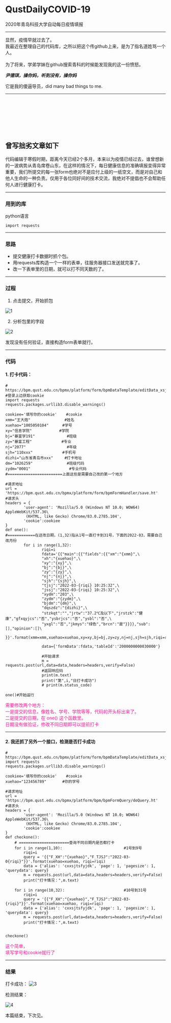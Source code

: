 # QustDailyCOVID-19

2020年青岛科技大学自动每日疫情填报

---
显然，疫情早就过去了。<br>
我最近在整理自己的代码库，之所以把这个传github上来，是为了指名道姓骂一个人。<br>
<br>
为了将来，学弟学妹在github搜索青科的时候能发现我的这一份愤怒。

***尹德琪，操你妈，听到没有，操你妈***

它是我的傻逼导员，did many bad things to me. 

---
<br>
<br>
<br>
<br>
<br>
<br>

## 曾写拙劣文章如下
代码编辑于寒假时期，距离今天已经2个多月，本来以为疫情已经过去，谁曾想新的一波病势从青岛席卷山东，在这样的情况下，每日健康信息的准确填报变得异常重要，我们所提交的每一张form也绝对不是应付上级的一纸空文，而是对自己和他人生命的一种负责。仅用于各位同好间的技术交流，我绝对不提倡也不会帮助任何人进行健康打卡。

------------

### 用到的库
python语言
```
import requests
```

------------

### 思路

- 	提交健康打卡数据时抓个包。
- 	用requests库构造一个一样的表单，往服务器接口发送就完事了。
-	改一下表单里的日期，就可以打不同天数的了。

------------


### 过程

 

 1. 点击提交，开始抓包

![1](https://s1.ax1x.com/2022/03/15/bvO44s.png)

 2. 分析包里的字段

![2](https://s1.ax1x.com/2022/03/15/bvOLbF.png "2")

发现没有任何验证，直接构造form表单就行。

------------


### 代码

#### 1. 打卡代码：
```
# https://bpm.qust.edu.cn/bpmx/platform/form/bpmDataTemplate/editData_xsjkdk.ht		
#登录上边获取cookie
import requests
requests.packages.urllib3.disable_warnings()

cookiee='填写你的cookie'	#cookie
xmm="王大炮"		        #姓名
xuehao="1005050104"	     #学号
xy="信息学院" 	 	     #学院
bj="暴富学191" 		     #班级
zy="暴富工程" 			  #专业
nj="2077"			       #年级
sjh="110xxx"   			 #手机号
dizhi="山东省青岛市xxx"     #打卡地址
dm="1026259" 			   #班级代码
zydm="0001" 				#专业代码
#========================上面这些是需要自己改的第一个地方

#请求地址
url = 'https://bpm.qust.edu.cn/bpmx/platform/form/bpmFormHandler/save.ht'
#请求头
headers = {
        'user-agent': 'Mozilla/5.0 (Windows NT 10.0; WOW64) AppleWebKit/537.36\
         (KHTML, like Gecko) Chrome/83.0.2785.104',
        'cookie':cookiee
}
def one():
#============在这改日期，(1,32)指从1号一直打卡到31号，下面的2022-03，需要自己改月份
        for i in range(1,32):
                riqi=i
                fdata='{{"main":{{"fields":{{"xm":"{xmm}",\
                "xh":"{xuehao}",\
                "xy":"{xy}",\
                "bj":"{bj}",\
                "zy":"{zy}",\
                "nj":"{nj}",\
                "sjh":"{sjh}",\
                "tjsj":"2022-03-{riqi} 10:25:32",\
                "jssj":"2022-03-{riqi} 10:25:32",\
                "xydm":"203",\
                "zydm":"{zydm}",\
                "bjdm":"{dm}",\
                "dqszdz":"{dizhi}",\
                "stzkqt":"","jrtw":"37.2℃及以下","jrstzk":"健康","gfxqyjcs":"否","ysbrjcs":"否","ysbl":"否",\
                "yxgl":"否","jkmys":"绿色","brcn":"是"}}}},"sub":[],"opinion":[]\
                }}'.format(xmm=xmm,xuehao=xuehao,xy=xy,bj=bj,zy=zy,nj=nj,sjh=sjh,riqi=riqi,dizhi=dizhi,dm=dm,zydm=zydm)

                data={'formData':fdata,'tableId':'2000000000030000'}

                #开始请求
                m = requests.post(url,data=data,headers=headers,verify=False)
                #返回响应码
                print(m.text)
                print("第",i,"日打卡成功")
                # print(m.status_code)

one()#开始运行

```

<font color=#FF1493>需要修改两个地方：<br>
一是提交的信息，像姓名、学号、学院等等，代码的开头标出来了。<br>
二是提交的日期，在 one() 这个函数里。<br>
日期没有做验证，修改不同日期即可以提前打卡</font>


------------


#### 2.	我还抓了另外一个接口，检测是否打卡成功

```
# https://bpm.qust.edu.cn/bpmx/platform/form/bpmDataTemplate/editData_xsjkdk.ht
import requests
requests.packages.urllib3.disable_warnings()

cookiee='填写你的cookie'	#cookie
xuehao="123456789"		 #你的学号

#请求地址
url = 'https://bpm.qust.edu.cn/bpmx/platform/bpm/bpmFormQuery/doQuery.ht'
#请求头
headers = {
        'user-agent': 'Mozilla/5.0 (Windows NT 10.0; WOW64) AppleWebKit/537.36\
         (KHTML, like Gecko) Chrome/83.0.2785.104',
        'cookie':cookiee
}
def checkone():
    # ======================查询不同日期内是否都打卡
    for i in range(1,10):							#1号到9号
        riqi=i
        query = '{{"F_XH":"{xuehao}","F_TJSJ":"2022-03-0{riqi}"}}'.format(xuehao=xuehao, riqi=riqi)
        data = {'alias': 'cxxsjtsfyjdk', 'page': 1, 'pagesize': 1, 'querydata': query}
        m = requests.post(url,data=data,headers=headers,verify=False)
        print("打卡情况：",m.text)

    for i in range(10,32):							#10号到31号
        riqi=i
        query = '{{"F_XH":"{xuehao}","F_TJSJ":"2022-03-{riqi}"}}'.format(xuehao=xuehao, riqi=riqi)
        data = {'alias': 'cxxsjtsfyjdk', 'page': 1, 'pagesize': 1, 'querydata': query}
        m = requests.post(url,data=data,headers=headers,verify=False)
        print("打卡情况：",m.text)


checkone()
```

<font color=#FF1493>这个简单，<br>填写学号和cookie就行了</font>



------------



### 结果

打卡成功：
![3](https://s1.ax1x.com/2022/03/15/bxPIdx.png "3")

检测结果：

![4](https://s1.ax1x.com/2022/03/15/bxPbWD.png "4")



本篇结束，下次见。









